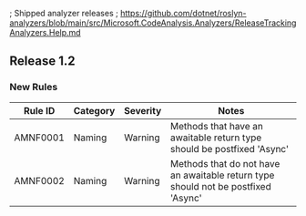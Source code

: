 ﻿; Shipped analyzer releases
; https://github.com/dotnet/roslyn-analyzers/blob/main/src/Microsoft.CodeAnalysis.Analyzers/ReleaseTrackingAnalyzers.Help.md

## Release 1.2

### New Rules
Rule ID | Category | Severity | Notes
--------|----------|----------|-------
AMNF0001 | Naming  | Warning  | Methods that have an awaitable return type should be postfixed 'Async'
AMNF0002 | Naming  | Warning  | Methods that do not have an awaitable return type should not be postfixed 'Async'